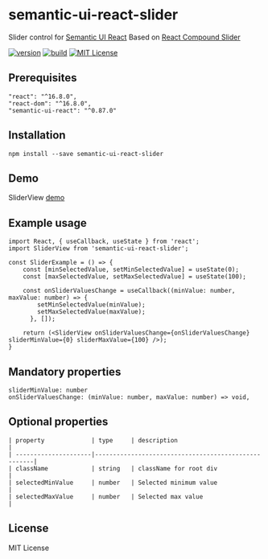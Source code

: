 # semantic-ui-react-slider
Slider control for [Semantic UI React]
Based on [React Compound Slider]

[![version][version-badge]][package]
[![build][build]][circleci]
[![MIT License][license-badge]][license]

## Prerequisites
    "react": "^16.8.0",
    "react-dom": "^16.8.0",
    "semantic-ui-react": "^0.87.0"

## Installation
    npm install --save semantic-ui-react-slider
    
## Demo
   SliderView [demo] 
    
## Example usage
    import React, { useCallback, useState } from 'react';
    import SliderView from 'semantic-ui-react-slider';
    
    const SliderExample = () => {
        const [minSelectedValue, setMinSelectedValue] = useState(0);
        const [maxSelectedValue, setMaxSelectedValue] = useState(100);
        
        const onSliderValuesChange = useCallback((minValue: number, maxValue: number) => {
            setMinSelectedValue(minValue);
            setMaxSelectedValue(maxValue);
          }, []);
       
        return (<SliderView onSliderValuesChange={onSliderValuesChange} sliderMinValue={0} sliderMaxValue={100} />);
    }
    

## Mandatory properties      
    sliderMinValue: number
    onSliderValuesChange: (minValue: number, maxValue: number) => void,
         
## Optional properties

    | property             | type     | description                              |
    | ---------------------|-----------------------------------------------------|
    | className            | string   | className for root div                   |    
    | selectedMinValue     | number   | Selected minimum value                   |
    | selectedMaxValue     | number   | Selected max value                       |

    
## License
MIT License

[license-badge]: https://img.shields.io/badge/license-MIT-green
[license]: https://github.com/pksilen/semantic-ui-react-slider/blob/master/LICENSE
[version-badge]: https://img.shields.io/npm/v/semantic-ui-react-slider.svg?style=flat-square
[package]: https://www.npmjs.com/package/semantic-ui-react-slider
[build]: https://img.shields.io/circleci/project/github/pksilen/semantic-ui-react-slider/master.svg?style=flat-square
[circleci]: https://circleci.com/gh/pksilen/semantic-ui-react-slider/tree/master
[demo]: https://pksilen.github.io/semantic-ui-react-slider/
[Semantic UI React]: https://react.semantic-ui.com/
[React Compound Slider]: https://github.com/sghall/react-compound-slider
